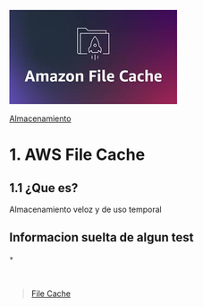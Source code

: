 ![Amazon File Cache](../../00_assets/Almacenamiento/filecache-logo.jpeg)

[Almacenamiento](../../2-Almacenamiento/)

# 1. AWS File Cache

## 1.1 ¿Que es?

Almacenamiento veloz y de uso temporal

## Informacion suelta de algun test

    *


<br/>

> [File Cache](./fsx.md)

<br/>